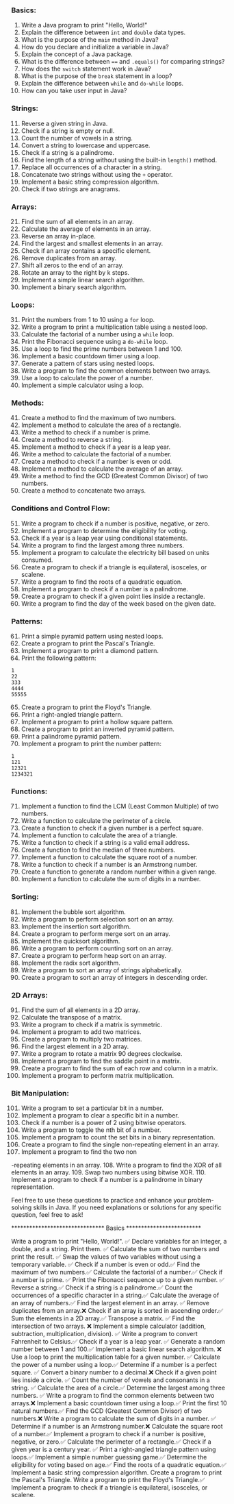 

### Basics:

1. Write a Java program to print "Hello, World!"
2. Explain the difference between `int` and `double` data types.
3. What is the purpose of the `main` method in Java?
4. How do you declare and initialize a variable in Java?
5. Explain the concept of a Java package.
6. What is the difference between `==` and `.equals()` for comparing strings?
7. How does the `switch` statement work in Java?
8. What is the purpose of the `break` statement in a loop?
9. Explain the difference between `while` and `do-while` loops.
10. How can you take user input in Java?

### Strings:

11. Reverse a given string in Java.
12. Check if a string is empty or null.
13. Count the number of vowels in a string.
14. Convert a string to lowercase and uppercase.
15. Check if a string is a palindrome.
16. Find the length of a string without using the built-in `length()` method.
17. Replace all occurrences of a character in a string.
18. Concatenate two strings without using the `+` operator.
19. Implement a basic string compression algorithm.
20. Check if two strings are anagrams.

### Arrays:

21. Find the sum of all elements in an array.
22. Calculate the average of elements in an array.
23. Reverse an array in-place.
24. Find the largest and smallest elements in an array.
25. Check if an array contains a specific element.
26. Remove duplicates from an array.
27. Shift all zeros to the end of an array.
28. Rotate an array to the right by k steps.
29. Implement a simple linear search algorithm.
30. Implement a binary search algorithm.

### Loops:

31. Print the numbers from 1 to 10 using a `for` loop.
32. Write a program to print a multiplication table using a nested loop.
33. Calculate the factorial of a number using a `while` loop.
34. Print the Fibonacci sequence using a `do-while` loop.
35. Use a loop to find the prime numbers between 1 and 100.
36. Implement a basic countdown timer using a loop.
37. Generate a pattern of stars using nested loops.
38. Write a program to find the common elements between two arrays.
39. Use a loop to calculate the power of a number.
40. Implement a simple calculator using a loop.

### Methods:

41. Create a method to find the maximum of two numbers.
42. Implement a method to calculate the area of a rectangle.
43. Write a method to check if a number is prime.
44. Create a method to reverse a string.
45. Implement a method to check if a year is a leap year.
46. Write a method to calculate the factorial of a number.
47. Create a method to check if a number is even or odd.
48. Implement a method to calculate the average of an array.
49. Write a method to find the GCD (Greatest Common Divisor) of two numbers.
50. Create a method to concatenate two arrays.

### Conditions and Control Flow:

51. Write a program to check if a number is positive, negative, or zero.
52. Implement a program to determine the eligibility for voting.
53. Check if a year is a leap year using conditional statements.
54. Write a program to find the largest among three numbers.
55. Implement a program to calculate the electricity bill based on units consumed.
56. Create a program to check if a triangle is equilateral, isosceles, or scalene.
57. Write a program to find the roots of a quadratic equation.
58. Implement a program to check if a number is a palindrome.
59. Create a program to check if a given point lies inside a rectangle.
60. Write a program to find the day of the week based on the given date.

### Patterns:

61. Print a simple pyramid pattern using nested loops.
62. Create a program to print the Pascal's Triangle.
63. Implement a program to print a diamond pattern.
64. Print the following pattern:
   ```
   1
   22
   333
   4444
   55555
   ```
65. Create a program to print the Floyd's Triangle.
66. Print a right-angled triangle pattern.
67. Implement a program to print a hollow square pattern.
68. Create a program to print an inverted pyramid pattern.
69. Print a palindrome pyramid pattern.
70. Implement a program to print the number pattern:
   ```
   1
   121
   12321
   1234321
   ```

### Functions:

71. Implement a function to find the LCM (Least Common Multiple) of two numbers.
72. Write a function to calculate the perimeter of a circle.
73. Create a function to check if a given number is a perfect square.
74. Implement a function to calculate the area of a triangle.
75. Write a function to check if a string is a valid email address.
76. Create a function to find the median of three numbers.
77. Implement a function to calculate the square root of a number.
78. Write a function to check if a number is an Armstrong number.
79. Create a function to generate a random number within a given range.
80. Implement a function to calculate the sum of digits in a number.

### Sorting:

81. Implement the bubble sort algorithm.
82. Write a program to perform selection sort on an array.
83. Implement the insertion sort algorithm.
84. Create a program to perform merge sort on an array.
85. Implement the quicksort algorithm.
86. Write a program to perform counting sort on an array.
87. Create a program to perform heap sort on an array.
88. Implement the radix sort algorithm.
89. Write a program to sort an array of strings alphabetically.
90. Create a program to sort an array of integers in descending order.

### 2D Arrays:

91. Find the sum of all elements in a 2D array.
92. Calculate the transpose of a matrix.
93. Write a program to check if a matrix is symmetric.
94. Implement a program to add two matrices.
95. Create a program to multiply two matrices.
96. Find the largest element in a 2D array.
97. Write a program to rotate a matrix 90 degrees clockwise.
98. Implement a program to find the saddle point in a matrix.
99. Create a program to find the sum of each row and column in a matrix.
100. Implement a program to perform matrix multiplication.

### Bit Manipulation:

101. Write a program to set a particular bit in a number.
102. Implement a program to clear a specific bit in a number.
103. Check if a number is a power of 2 using bitwise operators.
104. Write a program to toggle the nth bit of a number.
105. Implement a program to count the set bits in a binary representation.
106. Create a program to find the single non-repeating element in an array.
107. Implement a program to find the two non

-repeating elements in an array.
108. Write a program to find the XOR of all elements in an array.
109. Swap two numbers using bitwise XOR.
110. Implement a program to check if a number is a palindrome in binary representation.

Feel free to use these questions to practice and enhance your problem-solving skills in Java. If you need explanations or solutions for any specific question, feel free to ask!










*******************************    Basics            *************************
 
Write a program to print "Hello, World!".              ✅
Declare variables for an integer, a double, and a string. Print them.   ✅
Calculate the sum of two numbers and print the result.  ✅
Swap the values of two variables without using a temporary variable. ✅
Check if a number is even or odd.✅
Find the maximum of two numbers.✅
Calculate the factorial of a number.✅
Check if a number is prime. ✅
Print the Fibonacci sequence up to a given number.   ✅ 
Reverse a string.✅
Check if a string is a palindrome.✅
Count the occurrences of a specific character in a string.✅
Calculate the average of an array of numbers.✅
Find the largest element in an array. ✅
Remove duplicates from an array.❌
Check if an array is sorted in ascending order.✅
Sum the elements in a 2D array.✅
Transpose a matrix. ✅
Find the intersection of two arrays.       ❌
Implement a simple calculator (addition, subtraction, multiplication, division). ✅
Write a program to convert Fahrenheit to Celsius.✅
Check if a year is a leap year. ✅
Generate a random number between 1 and 100.✅
Implement a basic linear search algorithm.     ❌
Use a loop to print the multiplication table for a given number.   ✅
Calculate the power of a number using a loop.✅
Determine if a number is a perfect square. ✅
Convert a binary number to a decimal.❌
Check if a given point lies inside a circle. ✅
Count the number of vowels and consonants in a string. ✅
Calculate the area of a circle.✅
Determine the largest among three numbers. ✅
Write a program to find the common elements between two arrays.❌
Implement a basic countdown timer using a loop.✅
Print the first 10 natural numbers.✅
Find the GCD (Greatest Common Divisor) of two numbers.❌
Write a program to calculate the sum of digits in a number. ✅
Determine if a number is an Armstrong number.❌
Calculate the square root of a number.✅
Implement a program to check if a number is positive, negative, or zero.✅
Calculate the perimeter of a rectangle.✅
Check if a given year is a century year. ✅
Print a right-angled triangle pattern using loops.✅
Implement a simple number guessing game.✅
Determine the eligibility for voting based on age.✅
Find the roots of a quadratic equation.✅
Implement a basic string compression algorithm.
Create a program to print the Pascal's Triangle.
Write a program to print the Floyd's Triangle.✅
Implement a program to check if a triangle is equilateral, isosceles, or scalene.